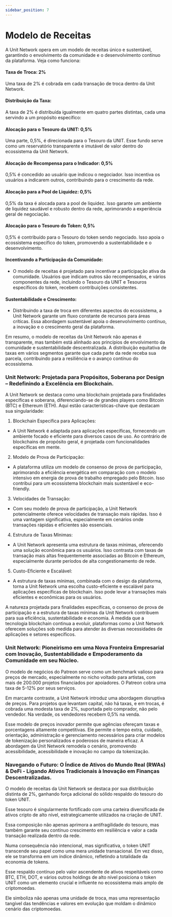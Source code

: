 ```yaml
---
sidebar_position: 7
---
```


# Modelo de Receitas

A Unit Network opera em um modelo de receitas único e sustentável, garantindo o envolvimento da comunidade e o desenvolvimento contínuo da plataforma. Veja como funciona:

#### Taxa de Troca: 2%

Uma taxa de 2% é cobrada em cada transação de troca dentro da Unit Network.

#### Distribuição da Taxa:

A taxa de 2% é distribuída igualmente em quatro partes distintas, cada uma servindo a um propósito específico:

#### Alocação para o Tesouro da UNIT: 0,5%

Uma parte, 0,5%, é direcionada para o Tesouro da UNIT. Esse fundo serve como um reservatório transparente e imutável de valor dentro do ecossistema da Unit Network.

#### Alocação de Recompensa para o Indicador: 0,5%

0,5% é concedido ao usuário que indicou o negociador. Isso incentiva os usuários a indicarem outros, contribuindo para o crescimento da rede.

#### Alocação para a Pool de Liquidez: 0,5%

0,5% da taxa é alocada para a pool de liquidez. Isso garante um ambiente de liquidez saudável e robusto dentro da rede, aprimorando a experiência geral de negociação.

#### Alocação para o Tesouro do Token: 0,5%

0,5% é contribuído para o Tesouro do token sendo negociado. Isso apoia o ecossistema específico do token, promovendo a sustentabilidade e o desenvolvimento.

#### Incentivando a Participação da Comunidade:

- O modelo de receitas é projetado para incentivar a participação ativa da comunidade. Usuários que indicam outros são recompensados, e vários componentes da rede, incluindo o Tesouro da UNIT e Tesouros específicos do token, recebem contribuições consistentes.

#### Sustentabilidade e Crescimento:

- Distribuindo a taxa de troca em diferentes aspectos do ecossistema, a Unit Network garante um fluxo constante de recursos para áreas críticas. Essa abordagem sustentável apoia o desenvolvimento contínuo, a inovação e o crescimento geral da plataforma.

Em resumo, o modelo de receitas da Unit Network não apenas é transparente, mas também está alinhado aos princípios de envolvimento da comunidade e sustentabilidade descentralizada. A distribuição equitativa de taxas em vários segmentos garante que cada parte da rede receba sua parcela, contribuindo para a resiliência e o avanço contínuo do ecossistema.

### Unit Network: Projetada para Propósitos, Soberana por Design – Redefinindo a Excelência em Blockchain.

A Unit Network se destaca como uma blockchain projetada para finalidades específicas e soberana, diferenciando-se de grandes players como Bitcoin (BTC) e Ethereum (ETH). Aqui estão características-chave que destacam sua singularidade:

1. Blockchain Específica para Aplicações:

- A Unit Network é adaptada para aplicações específicas, fornecendo um ambiente focado e eficiente para diversos casos de uso. Ao contrário de blockchains de propósito geral, é projetada com funcionalidades específicas em mente.

2. Modelo de Prova de Participação:

- A plataforma utiliza um modelo de consenso de prova de participação, aprimorando a eficiência energética em comparação com o modelo intensivo em energia de prova de trabalho empregado pelo Bitcoin. Isso contribui para um ecossistema blockchain mais sustentável e eco-friendly.

3. Velocidades de Transação:

- Com seu modelo de prova de participação, a Unit Network potencialmente oferece velocidades de transação mais rápidas. Isso é uma vantagem significativa, especialmente em cenários onde transações rápidas e eficientes são essenciais.

4. Estrutura de Taxas Mínimas:

- A Unit Network apresenta uma estrutura de taxas mínimas, oferecendo uma solução econômica para os usuários. Isso contrasta com taxas de transação mais altas frequentemente associadas ao Bitcoin e Ethereum, especialmente durante períodos de alta congestionamento de rede.

5. Custo-Eficiente e Escalável:

- A estrutura de taxas mínimas, combinada com o design da plataforma, torna a Unit Network uma escolha custo-eficiente e escalável para aplicações específicas de blockchain. Isso pode levar a transações mais eficientes e econômicas para os usuários.

A natureza projetada para finalidades específicas, o consenso de prova de participação e a estrutura de taxas mínimas da Unit Network contribuem para sua eficiência, sustentabilidade e economia. À medida que a tecnologia blockchain continua a evoluir, plataformas como a Unit Network oferecem soluções sob medida para atender às diversas necessidades de aplicações e setores específicos.

### Unit Network: Pioneirismo em uma Nova Fronteira Empresarial com Inovação, Sustentabilidade e Empoderamento da Comunidade em seu Núcleo.

O modelo de negócios do Patreon serve como um benchmark valioso para preços de mercado, especialmente no nicho voltado para artistas, com mais de 200.000 projetos financiados por apoiadores. O Patreon cobra uma taxa de 5-12% por seus serviços.

Em marcante contraste, a Unit Network introduz uma abordagem disruptiva de preços. Para projetos que levantam capital, não há taxas, e em trocas, é cobrada uma modesta taxa de 2%, suportada pelo comprador, não pelo vendedor. Na verdade, os vendedores recebem 0,5% na venda.

Esse modelo de preços inovador permite que agências ofereçam taxas e porcentagens altamente competitivas. Ele permite o tempo extra, cuidado, orientação, administração e gerenciamento necessários para criar modelos de tokenização personalizados e poderosos de maneira eficaz. A abordagem da Unit Network remodela o cenário, promovendo acessibilidade, acessibilidade e inovação no campo da tokenização.

### Navegando o Futuro: O Índice de Ativos do Mundo Real (RWAs) & DeFi - Ligando Ativos Tradicionais à Inovação em Finanças Descentralizadas.

O modelo de receitas da Unit Network se destaca por sua distribuição distinta de 2%, ganhando força adicional do sólido respaldo do tesouro do token UNIT.

Esse tesouro é singularmente fortificado com uma carteira diversificada de ativos cripto de alto nível, estrategicamente utilizados na criação de UNIT.

Essa composição não apenas aprimora a antifragilidade do tesouro, mas também garante seu contínuo crescimento em resiliência e valor a cada transação realizada dentro da rede.

Numa consequência não intencional, mas significativa, o token UNIT transcende seu papel como uma mera unidade transacional. Em vez disso, ele se transforma em um índice dinâmico, refletindo a totalidade da economia de tokens.

Esse respaldo contínuo pelo valor ascendente de ativos respeitáveis como BTC, ETH, DOT, e vários outros holdings de alto nível posiciona o token UNIT como um elemento crucial e influente no ecossistema mais amplo de criptomoedas.

Ele simboliza não apenas uma unidade de troca, mas uma representação tangível das tendências e valores em evolução que moldam o dinâmico cenário das criptomoedas.
